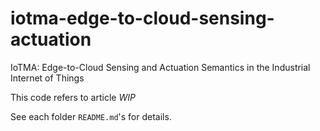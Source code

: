 # iotma-edge-to-cloud-sensing-actuation
IoTMA: Edge-to-Cloud Sensing and Actuation Semantics in the Industrial Internet of Things

This code refers to article _WIP_

See each folder `README.md`'s for details.
